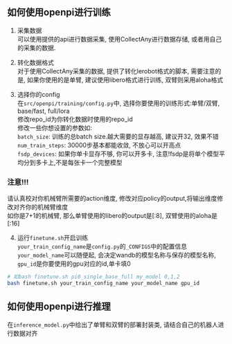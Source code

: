 ## 如何使用openpi进行训练
1. 采集数据  
可以使用提供的api进行数据采集, 使用CollectAny进行数据存储, 或者用自己的采集的数据.  

2. 转化数据格式  
对于使用CollectAny采集的数据, 提供了转化lerobot格式的脚本, 需要注意的是, 如果你使用的是单臂, 建议使用libero格式进行训练, 双臂则采用aloha格式  

3. 选择你的config  
在`src/openpi/training/config.py`中, 选择你要使用的训练形式:单臂/双臂, base/fast, full/lora  
修改repo_id为你转化数据时使用的repo_id  
修改一些你想设置的参数如:  
`batch_size`: 训练的总batch size.越大需要的显存越高, 建议开32, 效果不错  
`num_train_steps`: 30000步基本都能收敛, 不放心可以开高点  
`fsdp_devices`: 如果你单卡显存不够, 你可以开多卡, 注意!fsdp是将单个模型平均分到多卡上,不是每张卡一个完整模型  

### 注意!!!  
请认真校对你机械臂所需要的action维度, 修改对应policy的output,将输出维度修改对齐你的机械臂维度  
如你是7+1的机械臂, 那么单臂使用的libero的output是[:8], 双臂使用的aloha是[:16]  

4. 运行`finetune.sh`开启训练  
`your_train_config_name`是`config.py`的`_CONFIGS`中的配置信息   
`your_model_name`可以随便起, 会决定wandb的模型名称与保存的模型名称,  
`gpu_id`是你要使用的gpu对应的id,单卡填0  
```bash
# 如bash finetune.sh pi0_single_base_full my_model 0,1,2
bash finetune.sh your_train_config_name your_model_name gpu_id
```

## 如何使用openpi进行推理  
在`inference_model.py`中给出了单臂和双臂的部署封装类, 请结合自己的机器人进行数据对齐  
